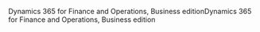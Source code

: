 <span data-ttu-id="33d24-101">Dynamics 365 for Finance and Operations, Business edition</span><span class="sxs-lookup"><span data-stu-id="33d24-101">Dynamics 365 for Finance and Operations, Business edition</span></span>
